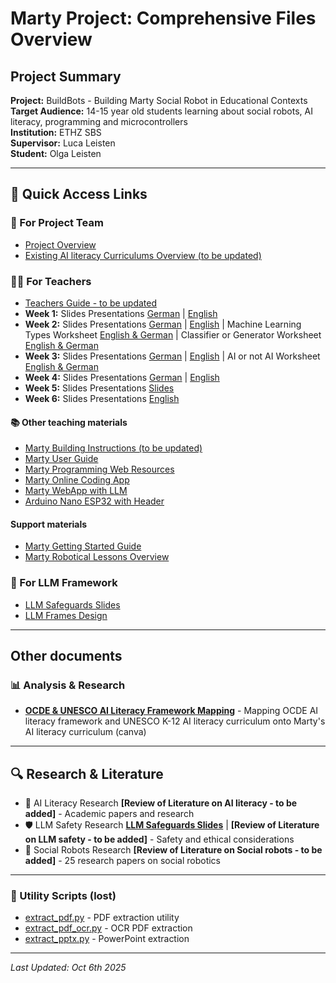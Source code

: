 # Marty Project: Comprehensive Files Overview

## Project Summary
**Project:** BuildBots - Building Marty Social Robot in Educational Contexts  
**Target Audience:** 14-15 year old students learning about social robots, AI literacy, programming and microcontrollers   
**Institution:** ETHZ SBS  
**Supervisor:** Luca Leisten  
**Student:** Olga Leisten  

---

## 📝 Quick Access Links

### 🎯 For Project Team
- [Project Overview](https://www.canva.com/design/DAGwgSjWN0s/B7SUptSoVexmCkg8qCTgPQ/edit?ui=eyJIIjp7IkEiOnRydWV9fQ)
- [Existing AI literacy Curriculums Overview (to be updated)](https://github.com/OlgaMuss/BuildBot/blob/main/Summary_of_Existing_AI_Literacy_Curriculums.md)


### 👩‍🏫 For Teachers
- [Teachers Guide - to be updated ](https://github.com/OlgaMuss/BuildBot/blob/main/Teaching%20materials/Teachers_Guide.md)
- **Week 1:** Slides Presentations [German](https://www.canva.com/design/DAGyeqpZgxA/Ju8sagkVLwxr_TR8OGWuPw/edit) | [English](https://www.canva.com/design/DAG0jPbN3_o/Ybk8dkxdWXKkv7qqOdJScg/edit)
- **Week 2:** Slides Presentations [German](https://www.canva.com/design/DAG0oml8bvs/S4bO1e6tQq-D67hHPJr2mg/edit) | [English](https://www.canva.com/design/DAGygIveXRg/YE7B9XMih-8w_Sh-r9VVCg/edit) | Machine Learning Types Worksheet [English & German](https://www.canva.com/design/DAG0vPYf6jo/QlmoYdqQYnRTNAQZvWkOxQ/edit?ui=e30) | Classifier or Generator Worksheet [English & German](https://www.canva.com/design/DAG1AFs7X2E/x7EwMh5sRx1L2RL8FoAnAw/edit?ui=e30)
- **Week 3:** Slides Presentations [German](https://www.canva.com/design/DAG1CXy0cKE/7UcQzBhCyUA9uFUa8RbCjw/edit) | [English](https://www.canva.com/design/DAGzr1D4dic/w41-aNB96C_Y1eb4vQjcXg/edit) | AI or not AI Worksheet [English & German](https://www.canva.com/design/DAG1ALp0bfU/ylc7shozeNSzFceJ6l1qAA/edit?ui=e30)
- **Week 4:** Slides Presentations [German](https://www.canva.com/design/DAG0vTM_bEM/-7wtKKNAuK_Fi_ExK9nPAg/edit) | [English](https://www.canva.com/design/DAGwzK4EBGc/h-wcpo9iNVxaaaBuP7DU_g/edit?ui=eyJIIjp7IkEiOnRydWV9fQ)
- **Week 5:** Slides Presentations [Slides](https://www.canva.com/design/DAGyXllLEgE/sPPvjM_U8EATg3dmXckrBQ/edit?ui=eyJIIjp7IkEiOnRydWV9fQ)
- **Week 6:** Slides Presentations [English](https://www.canva.com/design/DAG0tvHI9-E/kzXQa0pFUlJ86P2f9nL19w/edit?ui=e30)


#### 📚 Other teaching materials 
- [Marty Building Instructions (to be updated)](BuildBot/Building-Marty/Marty-Robot-Building-Instructions.pdf)
- [Marty User Guide](https://userguides.robotical.io/martyv2/userguides/start)
- [Marty Programming Web Resources](Marty-programming/)
- [Marty Online Coding App](https://codemarty.com)
- [Marty WebApp with LLM](https://marty-webapp--eth-vz715ukj.web.app/blocks)
- [Arduino Nano ESP32 with Header](https://www.reichelt.de/de/de/shop/produkt/arduino_nano_esp32_mit_header_esp32-s3_usb-c-353087?q=%2Fapi%2Fuser%2FcountrySelect%2Fde%2Fhttps%3A%2F%2Fwww.reichelt.com%2Fch%2Fde%2Fshop%2Fprodukt%2Farduino_nano_esp32_mit_header_esp32-s3_usb-c-353087#open-modal-image-big-slider)


#### Support materials
- [Marty Getting Started Guide](https://userguides.robotical.io/martyv2/quickstart)
- [Marty Robotical Lessons Overview](BuildBot/Curricula-Material/Developped-curriculum/Prep-files/Marty-Robotical-lessons-overview.md)


### 🎯 For LLM Framework
- [LLM Safeguards Slides](https://www.canva.com/design/DAGyv90q0uA/TEQ9J5xEBm9JXcIeb_1tuw/edit)
- [LLM Frames Design](https://github.com/OlgaMuss/BuildBot/tree/main/LLM%20Frames%20Design)



---

## Other documents

### 📊 Analysis & Research
- **[OCDE & UNESCO AI Literacy Framework Mapping](https://www.canva.com/design/DAG0nps_GSE/Lhvino6HpRZTbpOOGYBDpw/edit?ui=e30)** - Mapping OCDE AI literacy framework and UNESCO K-12 AI literacy curriculum onto Marty's AI literacy curriculum (canva)


---

## 🔍 Research & Literature


- 📖 AI Literacy Research **[Review of  Literature on AI literacy - to be added]** - Academic papers and research
- 🛡️ LLM Safety Research **[LLM Safeguards Slides](https://www.canva.com/design/DAGyv90q0uA/TEQ9J5xEBm9JXcIeb_1tuw/edit)** | **[Review of Literature on LLM safety - to be added]** - Safety and ethical considerations
- 🤖 Social Robots Research **[Review of Literature on Social robots - to be added]** - 25 research papers on social robotics

---


### 🔧 Utility Scripts (lost)
- [extract_pdf.py](extract_pdf.py) - PDF extraction utility
- [extract_pdf_ocr.py](extract_pdf_ocr.py) - OCR PDF extraction
- [extract_pptx.py](extract_pptx.py) - PowerPoint extraction

---

*Last Updated: Oct 6th 2025*  

